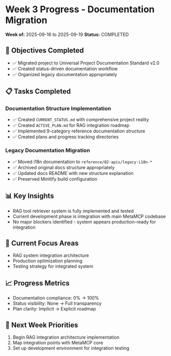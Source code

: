 # Week 3 Progress - Documentation Migration

**Week of:** 2025-09-16 to 2025-09-19
**Status:** COMPLETED

## 🎯 Objectives Completed
- ✅ Migrated project to Universal Project Documentation Standard v2.0
- ✅ Created status-driven documentation workflow
- ✅ Organized legacy documentation appropriately

## 📋 Tasks Completed

### Documentation Structure Implementation
- ✅ Created `CURRENT_STATUS.md` with comprehensive project reality
- ✅ Created `ACTIVE_PLAN.md` for RAG integration roadmap
- ✅ Implemented 9-category reference documentation structure
- ✅ Created plans and progress tracking directories

### Legacy Documentation Migration
- ✅ Moved i18n documentation to `reference/02-apis/legacy-i18n-*`
- ✅ Archived original docs structure appropriately
- ✅ Updated docs README with new structure explanation
- ✅ Preserved Mintlify build configuration

## 📊 Key Insights
- RAG tool retriever system is fully implemented and tested
- Current development phase is integration with main MetaMCP codebase
- No major blockers identified - system appears production-ready for integration

## 🔄 Current Focus Areas
- RAG system integration architecture
- Production optimization planning
- Testing strategy for integrated system

## 📈 Progress Metrics
- Documentation compliance: 0% → 100%
- Status visibility: None → Full transparency
- Plan clarity: Implicit → Explicit roadmap

## 🎯 Next Week Priorities
1. Begin RAG integration architecture implementation
2. Map integration points with MetaMCP core
3. Set up development environment for integration testing